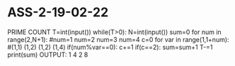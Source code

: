 # ASS-2-19-02-22
PRIME COUNT
T=int(input())
while(T>0):
    N=int(input())
    sum=0
    for num in range(2,N+1): #num=1 num=2 num=3 num=4
        c=0
        for var in range(1,1+num): #(1,1) (1,2) (1,2) (1,4)
            if(num%var==0):
                c+=1
        if(c==2):
            sum=sum+1
    T-=1
    print(sum)
    OUTPUT:
    1
    4
    2
    8
    

